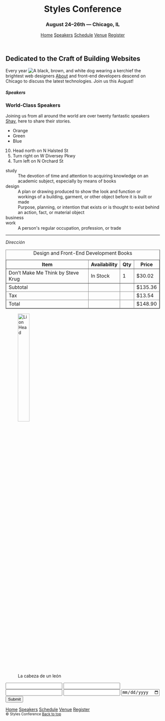 <!DOCTYPE html>
<html>

<head>
  <meta charset="utf-8">
  <title>My First Page</title>
  <link rel="icon" type="image/png" href="images/icono.png">
  <script src="https://kit.fontawesome.com/151cbef2f2.js" crossorigin="anonymous"></script>
</head>

<body id="top">
  <header>
    <h1>Styles Conference</h1>
    <h3>August 24&ndash;26th &mdash; Chicago, IL</h3>
    <nav>
      <a href="index.html">Home</a>
      <a href="speakers.html">Speakers</a>
      <a href="schedule.html">Schedule</a>
      <a href="venue.html">Venue</a>
      <a href="register.html">Register</a>
    </nav>
  </header>
  <main>
    <section>
      <h2>Dedicated to the Craft of Building Websites</h2>
      <p>Every year <img src="dog.jpg" alt="A black, brown, and white dog wearing a kerchief"> the brightest web
        designers <a href="about.html" target="_blank">About</a> and front-end developers descend on Chicago to discuss
        the latest technologies. Join us this August!</p>
    </section>
    <section>
      <h5>Speakers</h5>
      <h3>World-Class Speakers</h3>
      <p>Joining us from <a href="mailto:shay@awesome.com?subject=Reaching%20Out&body=How%20are%20you"
          aria-label="Facebook"><i class="fab fa-facebook-square"></i></a> all around the world are over twenty
        fantastic speakers <a href="http://shayhowe.com" target="_blank">Shay</a>, here to share their stories.</p>
    </section>
    <ul>
      <li>Orange</li>
      <li>Green</li>
      <li>Blue</li>
    </ul>
    <ol start="10" reversed>
      <li>Head north on N Halsted St</li>
      <li value="5">Turn right on W Diversey Pkwy</li>
      <li>Turn left on N Orchard St</li>
    </ol>
    <dl>
      <dt>study</dt>
      <dd>The devotion of time and attention to acquiring knowledge on an academic subject, especially by means of books
      </dd>
      <dt>design</dt>
      <dd>A plan or drawing produced to show the look and function or workings of a building, garment, or other object
        before it is built or made</dd>
      <dd>Purpose, planning, or intention that exists or is thought to exist behind an action, fact, or material object
      </dd>
      <dt>business</dt>
      <dt>work</dt>
      <dd>A person's regular occupation, profession, or trade</dd>
    </dl>
    <hr>
    <address>Dirección</address>
    <table border="1">
      <caption>Design and Front-End Development Books</caption>
      <thead>
        <tr>
          <th scope="col">Item</th>
          <th scope="col">Availability</th>
          <th scope="col">Qty</th>
          <th scope="col">Price</th>
        </tr>
      </thead>
      <tbody>
        <tr>
          <td>Don&#8217;t Make Me Think by Steve Krug</td>
          <td>In Stock</td>
          <td>1</td>
          <td>$30.02</td>
        </tr>
      </tbody>
      <tfoot>
        <tr>
          <td>Subtotal</td>
          <td></td>
          <td></td>
          <td>$135.36</td>
        </tr>
        <tr>
          <td>Tax</td>
          <td></td>
          <td></td>
          <td>$13.54</td>
        </tr>
        <tr>
          <td>Total</td>
          <td></td>
          <td></td>
          <td>$148.90</td>
        </tr>
      </tfoot>
    </table>
    <figure>
      <img src="images/LionHead.jpg" width="30%" alt="Lion Head">
      <figcaption>La cabeza de un león</figcaption>
    </figure>
    <form>
      <input type="text">
      <input type="password">
      <input type="number">
      <input type="email">
      <input type="date">
      <input type="submit">
    </form>
  </main>
  <footer>
    <nav>
      <a href="index.html">Home</a>
      <a href="speakers.html">Speakers</a>
      <a href="schedule.html">Schedule</a>
      <a href="venue.html">Venue</a>
      <a href="register.html">Register</a>
    </nav>
    <small>&copy; Styles Conference <a href="#top">Back to top</a></small>
    <i class="fab fa-facebook-square fa-2x"></i>
  </footer>
</body>

</html>
